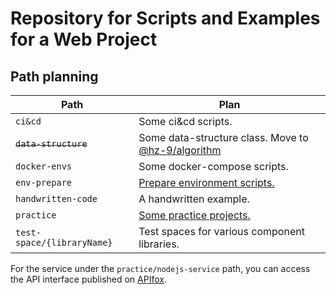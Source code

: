 # Repository for Scripts and Examples for a Web Project

## Path planning

| Path                       | Plan                                                                                                               |
| -------------------------- | ------------------------------------------------------------------------------------------------------------------ |
| `ci&cd`                    | Some ci&cd scripts.                                                                                                |
| ~~`data-structure`~~       | Some data-structure class. Move to [@hz-9/algorithm](https://github.com/hz-9/tool/tree/master/libraries/algorithm) |
| `docker-envs`              | Some docker-compose scripts.                                                                                       |
| `env-prepare`              | [Prepare environment scripts.]                                                                                     |
| `handwritten-code`         | A handwritten example.                                                                                             |
| `practice`                 | [Some practice projects.]                                                                                          |
| `test-space/{libraryName}` | Test spaces for various component libraries.                                                                       |

For the service under the `practice/nodejs-service` path, you can access the API interface published on [APIfox](https://apifox.com/apidoc/shared-b220fa2f-dc80-4283-9dee-311a22e04d03).

[Prepare environment scripts.]: ./env-prepare

[Some practice projects.]: ./practice
